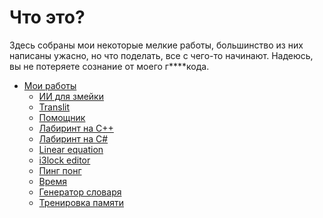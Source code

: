 # Что это?

Здесь собраны мои некоторые мелкие работы, большинство из них написаны ужасно, но что поделать, все с чего-то начинают. Надеюсь, вы не потеряете сознание от моего г****кода.

- [Мои работы]()
    - [ИИ для змейки](my-works/classic-snake-ai.md)
    - [Translit](my-works/translit.md)
    - [Помощник](my-works/helper.md)
    - [Лабиринт на C++](my-works/labyrinth-cpp.md)
    - [Лабиринт на C#](my-works/labyrinth-csharp.md)
    - [Linear equation](my-works/linear-equation.md)
    - [i3lock editor](my-works/i3lock-editor.md)
    - [Пинг понг](my-works/ping-pong.md)
    - [Время](my-works/time.md)
    - [Генератор словаря](my-works/dictionary-generator.md)
    - [Тренировка памяти](my-works/memory-trainer.md)
